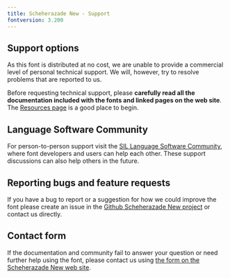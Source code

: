 ```yaml
---
title: Scheherazade New - Support
fontversion: 3.200
---
```


## Support options

As this font is distributed at no cost, we are unable to provide a commercial level of personal technical support. We will, however, try to resolve problems that are reported to us.

Before requesting technical support, please **carefully read all the documentation included with the fonts and linked pages on the web site**. The [Resources page](resources.md) is a good place to begin.

## Language Software Community

For person-to-person support visit the [SIL Language Software Community](https://community.software.sil.org/c/silfonts), where font developers and users can help each other. These support discussions can also help others in the future.

## Reporting bugs and feature requests

If you have a bug to report or a suggestion for how we could improve the font please create an issue in the [Github Scheherazade New project](https://github.com/silnrsi/font-scheherazade/issues) or contact us directly.

## Contact form

If the documentation and community fail to answer your question or need further help using the font, please contact us using [the form on the Scheherazade New web site](https://software.sil.org/scheherazade/about/contact/).

